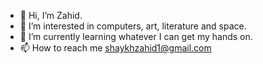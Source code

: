 - 👋 Hi, I’m Zahid.
- 👀 I’m interested in computers, art, literature and space.
- 🌱 I’m currently learning whatever I can get my hands on.
- 📫 How to reach me shaykhzahid1@gmail.com

<!---
sheikhzahid/sheikhzahid is a ✨ special ✨ repository because its `README.md` (this file) appears on your GitHub profile.
You can click the Preview link to take a look at your changes.
--->
